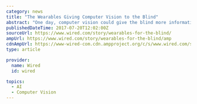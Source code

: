 ```yaml
---
category: news
title: "The Wearables Giving Computer Vision to the Blind"
abstract: "One day, computer vision could give the blind more information about their ... \"Without the glasses you can't see a thing, put the glasses on you can suddenly see,\" one Argus II user told Wired UK. \"You get that wow factor every time you do it.\""
publishedDateTime: 2017-07-20T12:02:00Z
sourceUrl: https://www.wired.com/story/wearables-for-the-blind/
ampUrl: https://www.wired.com/story/wearables-for-the-blind/amp
cdnAmpUrl: https://www-wired-com.cdn.ampproject.org/c/s/www.wired.com/story/wearables-for-the-blind/amp
type: article

provider:
  name: Wired
  id: wired

topics:
  - AI
  - Computer Vision
---
```

